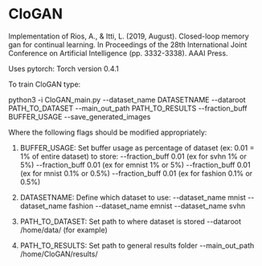 # CloGAN
Implementation of Rios, A., & Itti, L. (2019, August). Closed-loop memory gan for continual learning. In Proceedings of the 28th International Joint Conference on Artificial Intelligence (pp. 3332-3338). AAAI Press.

Uses pytorch:
Torch version 0.4.1

To train CloGAN type:

python3 -i CloGAN_main.py --dataset_name DATASETNAME --dataroot PATH_TO_DATASET --main_out_path PATH_TO_RESULTS --fraction_buff BUFFER_USAGE --save_generated_images

Where the following flags should be modified appropriately:

1. BUFFER_USAGE: Set buffer usage as percentage of dataset (ex: 0.01 = 1% of entire dataset) to store:
--fraction_buff 0.01 (ex for svhn 1% or 5%)
--fraction_buff 0.01 (ex for emnist 1% or 5%)
--fraction_buff 0.01 (ex for mnist 0.1% or 0.5%)
--fraction_buff 0.01 (ex for fashion 0.1% or 0.5%)

2. DATASETNAME: Define which dataset to use:
--dataset_name mnist
--dataset_name fashion
--dataset_name emnist
--dataset_name svhn

3. PATH_TO_DATASET: Set path to where dataset is stored
--dataroot /home/data/ (for example)

4. PATH_TO_RESULTS: Set path to general results folder
--main_out_path /home/CloGAN/results/
